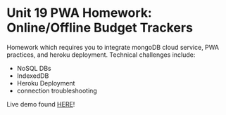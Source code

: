 # Unit 19 PWA Homework: Online/Offline Budget Trackers

Homework which requires you to integrate mongoDB cloud service, PWA practices, and heroku deployment. Technical challenges include:

- NoSQL DBs
- IndexedDB
- Heroku Deployment
- connection troubleshooting

Live demo found [HERE](https://hw18-workout-tracker.herokuapp.com/)!
